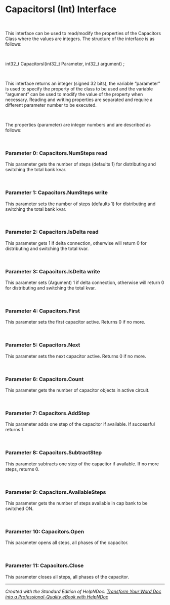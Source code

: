 # CapacitorsI (Int) Interface

&nbsp;

This interface can be used to read/modify the properties of the Capacitors Class where the values are integers. The structure of the interface is as follows:

&nbsp;

int32\_t CapacitorsI(int32\_t Parameter, int32\_t argument) ;

&nbsp;

This interface returns an integer (signed 32 bits), the variable “parameter” is used to specify the property of the class to be used and the variable “argument” can be used to modify the value of the property when necessary. Reading and writing properties are separated and require a different parameter number to be executed.

&nbsp;

The properties (parameter) are integer numbers and are described as follows:

&nbsp;

### Parameter 0: Capacitors.NumSteps read

This parameter gets the number of steps (defaults 1) for distributing and switching the total bank kvar.

&nbsp;

### Parameter 1: Capacitors.NumSteps write

This parameter sets the number of steps (defaults 1) for distributing and switching the total bank kvar.

&nbsp;

### Parameter 2: Capacitors.IsDelta read

This parameter gets 1 if delta connection, otherwise will return 0 for distributing and switching the total kvar.

&nbsp;

### Parameter 3: Capacitors.IsDelta write

This parameter sets (Argument) 1 if delta connection, otherwise will return 0 for distributing and switching the total kvar.

&nbsp;

### Parameter 4: Capacitors.First

This parameter sets the first capacitor active. Returns 0 if no more.

&nbsp;

### Parameter 5: Capacitors.Next

This parameter sets the next capacitor active. Returns 0 if no more.

&nbsp;

### Parameter 6: Capacitors.Count

This parameter gets the number of capacitor objects in active circuit.

&nbsp;

### Parameter 7: Capacitors.AddStep

This parameter adds one step of the capacitor if available. If successful returns 1.

&nbsp;

### Parameter 8: Capacitors.SubtractStep

This parameter subtracts one step of the capacitor if available. If no more steps, returns 0.

&nbsp;

### Parameter 9: Capacitors.AvailableSteps

This parameter gets the number of steps available in cap bank to be switched ON.

&nbsp;

### Parameter 10: Capacitors.Open

This parameter opens all steps, all phases of the capacitor.

&nbsp;

### Parameter 11: Capacitors.Close

This parameter closes all steps, all phases of the capacitor.


***
_Created with the Standard Edition of HelpNDoc: [Transform Your Word Doc into a Professional-Quality eBook with HelpNDoc](<https://www.helpndoc.com/step-by-step-guides/how-to-convert-a-word-docx-file-to-an-epub-or-kindle-ebook/>)_
